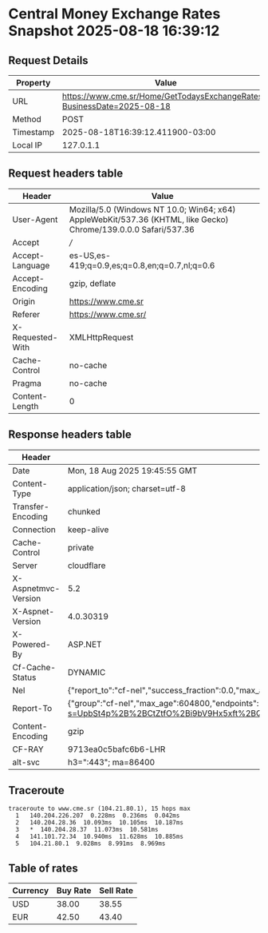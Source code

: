 # Central Money Exchange Rates Snapshot 2025-08-18 16:39:12
## Request Details

| Property | Value |
|----------|-------|
| URL | https://www.cme.sr/Home/GetTodaysExchangeRates/?BusinessDate=2025-08-18 |
| Method | POST |
| Timestamp | 2025-08-18T16:39:12.411900-03:00 |
| Local IP | 127.0.1.1 |
    
## Request headers table

| Header | Value |
|--------|-------|
| User-Agent | Mozilla/5.0 (Windows NT 10.0; Win64; x64) AppleWebKit/537.36 (KHTML, like Gecko) Chrome/139.0.0.0 Safari/537.36 |
| Accept | */* |
| Accept-Language | es-US,es-419;q=0.9,es;q=0.8,en;q=0.7,nl;q=0.6 |
| Accept-Encoding | gzip, deflate |
| Origin | https://www.cme.sr |
| Referer | https://www.cme.sr/ |
| X-Requested-With | XMLHttpRequest |
| Cache-Control | no-cache |
| Pragma | no-cache |
| Content-Length | 0 |

    
## Response headers table
| Header | Value |
|--------|-------|
| Date | Mon, 18 Aug 2025 19:45:55 GMT |
| Content-Type | application/json; charset=utf-8 |
| Transfer-Encoding | chunked |
| Connection | keep-alive |
| Cache-Control | private |
| Server | cloudflare |
| X-Aspnetmvc-Version | 5.2 |
| X-Aspnet-Version | 4.0.30319 |
| X-Powered-By | ASP.NET |
| Cf-Cache-Status | DYNAMIC |
| Nel | {"report_to":"cf-nel","success_fraction":0.0,"max_age":604800} |
| Report-To | {"group":"cf-nel","max_age":604800,"endpoints":[{"url":"https://a.nel.cloudflare.com/report/v4?s=UpbSt4p%2B%2BCtZtfO%2Bi9bV9Hx5xft%2BQKeeMOmqaR5%2FhazU0R8HWQHNrQc0%2BRLIGdBjXko8Xin43PRuHb%2BxgmRyXPp2w6C5HFXUjuc%3D"}]} |
| Content-Encoding | gzip |
| CF-RAY | 9713ea0c5bafc6b6-LHR |
| alt-svc | h3=":443"; ma=86400 |

## Traceroute 

```
traceroute to www.cme.sr (104.21.80.1), 15 hops max
  1   140.204.226.207  0.228ms  0.236ms  0.042ms 
  2   140.204.28.36  10.093ms  10.105ms  10.187ms 
  3   *  140.204.28.37  11.073ms  10.581ms 
  4   141.101.72.34  10.940ms  11.628ms  10.885ms 
  5   104.21.80.1  9.028ms  8.991ms  8.969ms 

```

## Table of rates

| Currency | Buy Rate | Sell Rate |
|----------|----------|-----------|
| USD | 38.00 | 38.55 |
| EUR | 42.50 | 43.40 |
